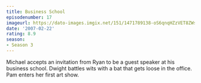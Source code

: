 ```yaml
---
title: Business School
episodenumber: 17
imageurl: https://dato-images.imgix.net/151/1471789138-oS6qnqHZzVET8ZWsl4bG7e5V6vI.jpg?ixlib=rb-1.1.0&ch=DPR%2CWidth&auto=compress%2Cformat
date: '2007-02-22'
rating: 8.9
season:
- Season 3
---
```


Michael accepts an invitation from Ryan to be a guest speaker at his business school. Dwight battles wits with a bat that gets loose in the office. Pam enters her first art show.